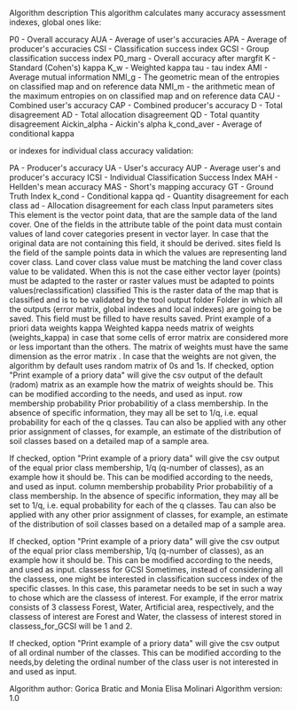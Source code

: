 Algorithm description
This algorithm calculates many accuracy assessment indexes, global ones like:


P0 - Overall accuracy 
AUA - Average of user's accuracies 
APA - Average of producer's accuracies 
CSI - Classification success index 
GCSI - Group classification success index 
P0_marg - Overall accuracy after margfit 
K - Standard (Cohen's) kappa 
K_w - Weighted kappa 
tau - tau index 
AMI - Average mutual information 
NMI_g - The geometric mean of the entropies on classified map and on reference data 
NMI_m - the arithmetic mean of the maximum entropies on on classified map and on reference data 
CAU - Combined user's accuracy 
CAP - Combined producer's accuracy 
D - Total disagreement 
AD - Total allocation disagreement 
QD - Total quantity disagreement 
Aickin_alpha - Aickin's alpha 
k_cond_aver - Average of conditional kappa

or indexes for individual class accuracy validation:


PA - Producer's accuracy 
UA - User's accuracy 
AUP - Average user's and producer's accuracy 
ICSI - Individual Classification Success Index 
MAH - Hellden's mean accuracy 
MAS - Short's mapping accuracy 
GT - Ground Truth Index 
k_cond - Conditional kappa 
qd - Quantity disagreement for each class 
ad - Allocation disagreement for each class
Input parameters
sites
This element is the vector point data, that are the sample data of the land cover. One of the fields in the attribute table of the point data must contain values of land cover categories present in vector layer. In case that the original data are not containing this field, it should be derived.
sites field
Is the field of the sample points data in which the values are representing land cover class. Land cover class value must be matching the land cover class value to be validated. When this is not the case either vector layer (points) must be adapted to the raster or raster values must be adapted to points values(reclassification)
classified
This is the raster data of the map that is classified and is to be validated by the tool
output folder
Folder in which all the outputs (error matrix, global indexes and local indexes) are going to be saved. This field must be filled to have results saved.
Print example of a priori data
weights kappa
Weighted kappa needs matrix of weights (weights_kappa) in case that some cells of error matrix are considered more or less important than the others. The matrix of weights must have the same dimension as the error matrix .
In case that the weights are not given, the algorithm by default uses random matrix of 0s and 1s.
If checked, option "Print example of a priory data" will give the csv output of the default (radom) matrix as an example how the matrix of weights should be. This can be modified according to the needs, and used as input.
row membership probability
Prior probabilitiy of a class membership. In the absence of specific information, they may all be set to 1/q, i.e. equal probability for each of the q classes. Tau can also be applied with any other prior assignment of classes, for example, an estimate of the distribution of soil classes based on a detailed map of a sample area.

If checked, option "Print example of a priory data" will give the csv output of the equal prior class membership, 1/q (q-number of classes), as an example how it should be. This can be modified according to the needs, and used as input.
column membership probability
Prior probabilitiy of a class membership. In the absence of specific information, they may all be set to 1/q, i.e. equal probability for each of the q classes. Tau can also be applied with any other prior assignment of classes, for example, an estimate of the distribution of soil classes based on a detailed map of a sample area.

If checked, option "Print example of a priory data" will give the csv output of the equal prior class membership, 1/q (q-number of classes), as an example how it should be. This can be modified according to the needs, and used as input.
classess for GCSI
Sometimes, instead of considering all the classess, one might be interested in classification success index of the specific classes. In this case, this parametar needs to be set in such a way to chose which are the classess of interest. For example, if the error matrix consists of 3 classess
Forest, Water, Artificial area, respectively, and the classess of interest are Forest and Water, the classess of interest stored in classess_for_GCSI will be 1 and 2.

If checked, option "Print example of a priory data" will give the csv output of all ordinal number of the classes. This can be modified according to the needs,by deleting the ordinal number of the class user is not interested in and used as input.

Algorithm author: Gorica Bratic and Monia Elisa Molinari
Algorithm version: 1.0
